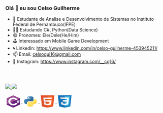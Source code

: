 ### Olá 👋 eu sou Celso Guilherme
- 🏢 Estudante de Analise e Desenvolvimento de Sistemas no Instituto Federal de Pernambuco(IFPE)
- 🧑‍💻 Estudando C#, Python(Data Science)
- 😄 Pronomes: Ele/Dele(He/Him)
- 🕹️ Interessado em Mobile Game Development
- 🌀 LinkedIn: https://www.linkedin.com/in/celso-guilherme-453945211/
- 📫 Email: celsogui16@gmail.com
- 📱 Instagram: https://www.instagram.com/__cg16/

<br> </br>
<div align="left">
  <a href="https://github.com/cg16">
  <img height="160em" src="https://github-readme-stats.vercel.app/api?username=cg16&show_icons=true&theme=dracula&include_all_commits=true&count_private=true"/>
  <img height="140em" src="https://github-readme-stats.vercel.app/api/top-langs/?username=cg16&layout=compact&langs_count=7&theme=dracula"/>
</div>
  
<div style="display: inline_block"><br>
  <img align="center" alt="Csharp" height="40" width="50" src="https://raw.githubusercontent.com/devicons/devicon/master/icons/csharp/csharp-original.svg">
  <img align="center" alt="Python" height="40" width="50" src="https://raw.githubusercontent.com/devicons/devicon/master/icons/python/python-original.svg">
  <img align="center" alt="HTML" height="40" width="50" src="https://raw.githubusercontent.com/devicons/devicon/master/icons/html5/html5-original.svg">
  <img align="center" alt="CSS" height="40" width="50" src="https://raw.githubusercontent.com/devicons/devicon/master/icons/css3/css3-original.svg"> 
</div>
